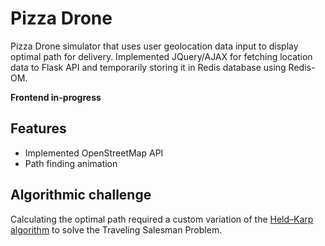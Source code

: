 # Pizza Drone

Pizza Drone simulator that uses user geolocation data input to display optimal path for delivery. Implemented JQuery/AJAX for fetching location data to Flask API and temporarily storing it in Redis database using Redis-OM.

**Frontend in-progress**

## Features

* Implemented OpenStreetMap API
* Path finding animation

## Algorithmic challenge

Calculating the optimal path required a custom variation of the [Held–Karp algorithm](https://en.wikipedia.org/wiki/Held%E2%80%93Karp_algorithm) to solve the Traveling Salesman Problem.
